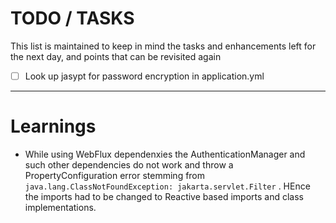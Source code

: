 # TODO / TASKS
This list is maintained to keep in mind the tasks and enhancements left for the next day, and points that can be revisited again

- [ ] Look up jasypt for password encryption in application.yml  

<hr>

# Learnings
- While using WebFlux dependenxies the AuthenticationManager and such other dependencies do not work and throw a PropertyConfiguration error stemming from ```java.lang.ClassNotFoundException: jakarta.servlet.Filter``` . HEnce the imports had to be changed to Reactive based imports and class implementations.
